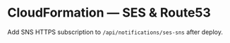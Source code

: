 # CloudFormation — SES & Route53

Add SNS HTTPS subscription to `/api/notifications/ses-sns` after deploy.
